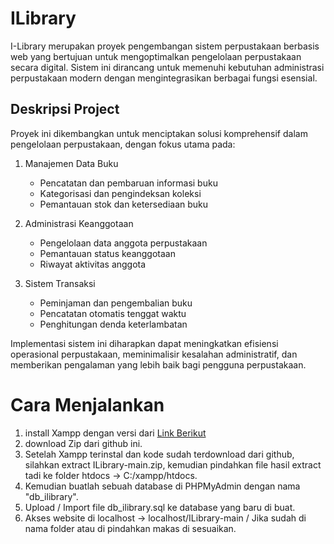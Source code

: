 # ILibrary
I-Library merupakan proyek pengembangan sistem perpustakaan berbasis web yang bertujuan untuk mengoptimalkan pengelolaan perpustakaan secara digital. Sistem ini dirancang untuk memenuhi kebutuhan administrasi perpustakaan modern dengan mengintegrasikan berbagai fungsi esensial.

## Deskripsi Project
Proyek ini dikembangkan untuk menciptakan solusi komprehensif dalam pengelolaan perpustakaan, dengan fokus utama pada:

1. Manajemen Data Buku
    - Pencatatan dan pembaruan informasi buku
    - Kategorisasi dan pengindeksan koleksi
    - Pemantauan stok dan ketersediaan buku

2. Administrasi Keanggotaan
    - Pengelolaan data anggota perpustakaan
    - Pemantauan status keanggotaan
    - Riwayat aktivitas anggota

3. Sistem Transaksi
    - Peminjaman dan pengembalian buku
    - Pencatatan otomatis tenggat waktu
    - Penghitungan denda keterlambatan

Implementasi sistem ini diharapkan dapat meningkatkan efisiensi operasional perpustakaan, meminimalisir kesalahan administratif, dan memberikan pengalaman yang lebih baik bagi pengguna perpustakaan.

# Cara Menjalankan
1. install Xampp dengan versi dari [Link Berikut](https://sourceforge.net/projects/xampp/files/XAMPP%20Windows/5.6.40/xampp-windows-x64-5.6.40-1-VC11-installer.exe/download)
2. download Zip dari github ini.
3. Setelah Xampp terinstal dan kode sudah terdownload dari github, silahkan extract ILibrary-main.zip, kemudian pindahkan file hasil extract tadi ke folder htdocs -> C:/xampp/htdocs.
4. Kemudian buatlah sebuah database di PHPMyAdmin dengan nama "db_ilibrary".
5. Upload / Import file db_ilibrary.sql ke database yang baru di buat.
6. Akses website di localhost -> localhost/ILibrary-main / Jika sudah di nama folder atau di pindahkan makas di sesuaikan.
